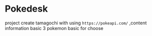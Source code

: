 # Pokedesk
 
 project create tamagochi with using `https://pokeapi.com/` ,content information basic 3 pokemon basic for choose 

 
